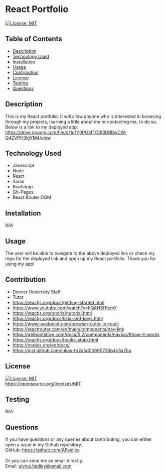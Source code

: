 # React Portfolio
[![License: MIT](https://img.shields.io/badge/License-MIT-yellow.svg)](https://opensource.org/licenses/MIT)
## Table of Contents
* [Description](#description)
* [Technology Used](#technology-used)
* [Installation](#installation)
* [Usage](#usage)
* [Contribution](#contribution)
* [License](#license)
* [Testing](#testing)
* [Questions](#questions)
## Description
This is my React portfolio. It will allow anyone who is interested in browsing through my projects, learning a little about me or contacting me, to do so. 
<br>
Below is a link to my deployed app:
<br>
https://drive.google.com/file/d/1d1Y0PG3fTC0I3DBBwCW-Q4ZVPH3lgYM4/view

## Technology Used
- Javascript
- Node
- React
- Axios
- Bootstrap
- Gh-Pages
- React Router DOM
## Installation
N/A
## Usage
The user will be able to navigate to the above deployed link or check my repo for the deployed link and open up my React portfolio.
Thank you for using my app!

## Contribution
- Denver University Staff
- Tutor
- https://reactjs.org/docs/getting-started.html
- https://www.youtube.com/watch?v=hQAHSlTtcmY
- https://reactjs.org/tutorial/tutorial.html
- https://reactjs.org/docs/lists-and-keys.html
- https://www.javatpoint.com/browserrouter-in-react
- https://reactrouter.com/en/main/components/nav-link
- https://getbootstrap.com/docs/5.2/components/navbar/#how-it-works
- https://reactjs.org/docs/hooks-state.html
- https://nodejs.org/en/docs/
- https://gist.github.com/lukas-h/2a5d00690736b4c3a7ba

## License
[![License: MIT](https://img.shields.io/badge/License-MIT-yellow.svg)](https://opensource.org/licenses/MIT)
<br>
https://opensource.org/licenses/MIT

## Testing
N/A

## Questions
If you have questions or any queries about contributing, you can either open a issue in my Github repository. <br>
GitHub: <https://github.com/AFaidley> <br>
<br>
Or you can send me an email directly. <br>
Email: <alviva.faidley@gmail.com>

